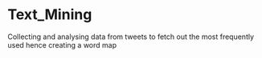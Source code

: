# Text_Mining
Collecting and analysing data from tweets to fetch out the most frequently used hence creating a word map
